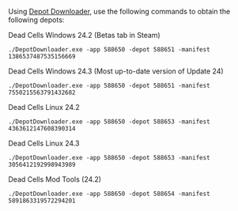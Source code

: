 Using [Depot Downloader](https://github.com/SteamRE/DepotDownloader), use the following commands to obtain the following depots:

Dead Cells Windows 24.2 (Betas tab in Steam)
```
./DepotDownloader.exe -app 588650 -depot 588651 -manifest 1386537487535156669
```

Dead Cells Windows 24.3 (Most up-to-date version of Update 24)
```
./DepotDownloader.exe -app 588650 -depot 588651 -manifest 7550215563791432682
```

Dead Cells Linux 24.2
```
./DepotDownloader.exe -app 588650 -depot 588653 -manifest 4363612147608390314
```

Dead Cells Linux 24.3
```
./DepotDownloader.exe -app 588650 -depot 588653 -manifest 3056412192998943989
```

Dead Cells Mod Tools (24.2)
```
./DepotDownloader.exe -app 588650 -depot 588654 -manifest 5891863319572294201
```
